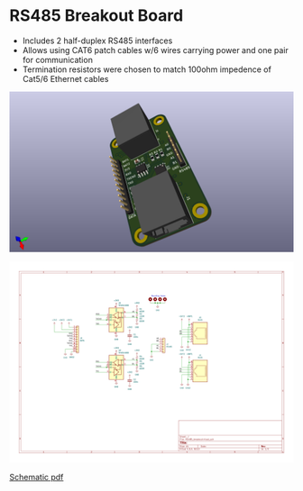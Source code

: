 # RS485 Breakout Board

* Includes 2 half-duplex RS485 interfaces
* Allows using CAT6 patch cables w/6 wires carrying power and one pair for communication
* Termination resistors were chosen to match 100ohm impedence of Cat5/6 Ethernet cables

![PCB](v1.0.RS485_breakout.png)

![Schematic](v1.0.RS485_breakout.svg)

[Schematic pdf](v1.0.RS485_breakout.pdf)

